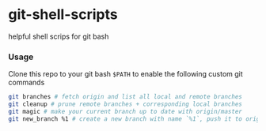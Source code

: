 # git-shell-scripts
helpful shell scrips for git bash

### Usage
Clone this repo to your git bash `$PATH` to enable the following custom git commands

```bash
git branches # fetch origin and list all local and remote branches
git cleanup # prune remote branches + corresponding local branches
git magic # make your current branch up to date with origin/master 
git new_branch %1 # create a new branch with name `%1`, push it to origin, and sync with origin/master
```
